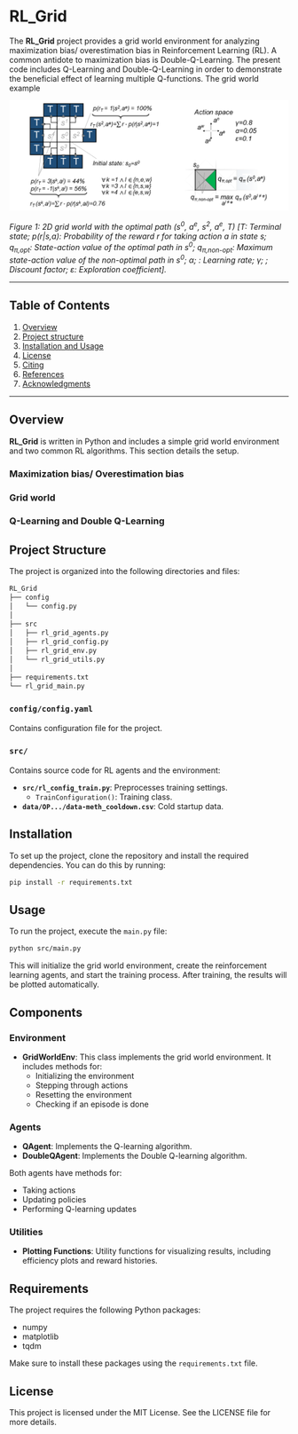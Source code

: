# RL_Grid

The **RL_Grid** project provides a grid world environment for analyzing maximization bias/ overestimation bias in Reinforcement Learning (RL). A common antidote to maximization bias is Double-Q-Learning. The present code includes Q-Learning and Double-Q-Learning in order to demonstrate the beneficial effect of learning multiple Q-functions. The grid world example 

![RL_PtG_int](plots/GridWorld.png)

*Figure 1: 2D grid world with the optimal path (s<sup>0</sup>, a<sup>e</sup>, s<sup>2</sup>, a<sup>e</sup>, T) [T: Terminal state; p(r|s,a): Probability of the reward r for taking action a in state s; q<sub>π,opt</sub>: State-action value of the optimal path in s<sup>0</sup>; q<sub>π,non-opt</sub>: Maximum state-action value of the non-optimal path in s<sup>0</sup>; α; : Learning rate; γ; ; Discount factor; ε: Exploration coefficient].*

---

## Table of Contents

1. [Overview](#overview)
2. [Project structure](#project-structure)
3. [Installation and Usage](#installation-and-usage)
4. [License](#license)
5. [Citing](#citing)
6. [References](#references)
7. [Acknowledgments](#acknowledgments)

---


## Overview
**RL_Grid** is written in Python and includes a simple grid world environment and two common RL algorithms. This section details the setup.

### Maximization bias/ Overestimation bias

### Grid world

### Q-Learning and Double Q-Learning

## Project Structure

The project is organized into the following directories and files:

```plaintext
RL_Grid
├── config
│   └── config.py
│
├── src
│   ├── rl_grid_agents.py
│   ├── rl_grid_config.py
│   ├── rl_grid_env.py
│   └── rl_grid_utils.py
│
├── requirements.txt
└── rl_grid_main.py

```

### `config/config.yaml` 
Contains configuration file for the project.  

### `src/`
Contains source code for RL agents and the environment:  
- **`src/rl_config_train.py`**: Preprocesses training settings.
  - `TrainConfiguration()`: Training class.
- **`data/OP.../data-meth_cooldown.csv`**: Cold startup data.

## Installation
To set up the project, clone the repository and install the required dependencies. You can do this by running:

```bash
pip install -r requirements.txt
```

## Usage
To run the project, execute the `main.py` file:

```bash
python src/main.py
```

This will initialize the grid world environment, create the reinforcement learning agents, and start the training process. After training, the results will be plotted automatically.

## Components

### Environment
- **GridWorldEnv**: This class implements the grid world environment. It includes methods for:
  - Initializing the environment
  - Stepping through actions
  - Resetting the environment
  - Checking if an episode is done

### Agents
- **QAgent**: Implements the Q-learning algorithm.
- **DoubleQAgent**: Implements the Double Q-learning algorithm.

Both agents have methods for:
- Taking actions
- Updating policies
- Performing Q-learning updates

### Utilities
- **Plotting Functions**: Utility functions for visualizing results, including efficiency plots and reward histories.

## Requirements
The project requires the following Python packages:
- numpy
- matplotlib
- tqdm

Make sure to install these packages using the `requirements.txt` file.

## License
This project is licensed under the MIT License. See the LICENSE file for more details.